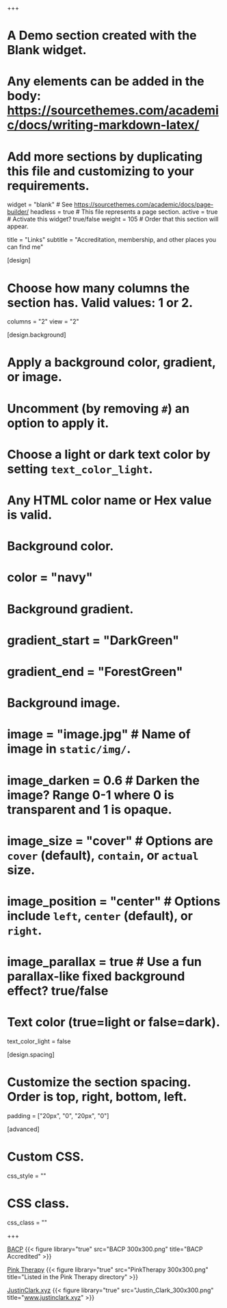+++
# A Demo section created with the Blank widget.
# Any elements can be added in the body: https://sourcethemes.com/academic/docs/writing-markdown-latex/
# Add more sections by duplicating this file and customizing to your requirements.

widget = "blank"  # See https://sourcethemes.com/academic/docs/page-builder/
headless = true  # This file represents a page section.
active = true  # Activate this widget? true/false
weight = 105  # Order that this section will appear.

title = "Links"
subtitle = "Accreditation, membership, and other places you can find me"

[design]
  # Choose how many columns the section has. Valid values: 1 or 2.
  columns = "2"
  view = "2"

[design.background]
  # Apply a background color, gradient, or image.
  #   Uncomment (by removing `#`) an option to apply it.
  #   Choose a light or dark text color by setting `text_color_light`.
  #   Any HTML color name or Hex value is valid.

  # Background color.
  # color = "navy"
  
  # Background gradient.
  # gradient_start = "DarkGreen"
  # gradient_end = "ForestGreen"
  
  # Background image.
  # image = "image.jpg"  # Name of image in `static/img/`.
  # image_darken = 0.6  # Darken the image? Range 0-1 where 0 is transparent and 1 is opaque.
  # image_size = "cover"  #  Options are `cover` (default), `contain`, or `actual` size.
  # image_position = "center"  # Options include `left`, `center` (default), or `right`.
  # image_parallax = true  # Use a fun parallax-like fixed background effect? true/false
  
  # Text color (true=light or false=dark).
  text_color_light = false

[design.spacing]
  # Customize the section spacing. Order is top, right, bottom, left.
  padding = ["20px", "0", "20px", "0"]

[advanced]
 # Custom CSS. 
 css_style = ""
 
 # CSS class.
 css_class = ""

+++

[BACP](https://www.bacp.co.uk/profile/a49a6dca-4d90-e711-80e8-3863bb349ac0/)
{{< figure library="true" src="BACP 300x300.png" title="BACP Accredited" >}}

[Pink Therapy](http://www.pinktherapy.com/Home/Practitionerprofile/tabid/148/ctl/ViewPractice/mid/403/_UserId/3915/language/en-GB/Default.aspx)
{{< figure library="true" src="PinkTherapy 300x300.png" title="Listed in the Pink Therapy directory" >}}

[JustinClark.xyz](https://www.justinclark.xyz)
{{< figure library="true" src="Justin_Clark_300x300.png" title="www.justinclark.xyz" >}}
